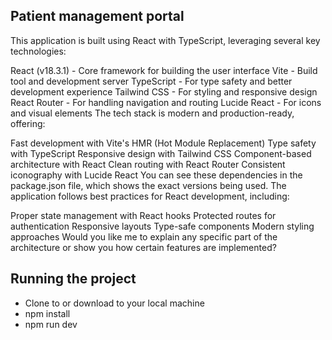 ## Patient management portal

This application is built using React with TypeScript, leveraging several key technologies:

React (v18.3.1) - Core framework for building the user interface
Vite - Build tool and development server
TypeScript - For type safety and better development experience
Tailwind CSS - For styling and responsive design
React Router - For handling navigation and routing
Lucide React - For icons and visual elements
The tech stack is modern and production-ready, offering:

Fast development with Vite's HMR (Hot Module Replacement)
Type safety with TypeScript
Responsive design with Tailwind CSS
Component-based architecture with React
Clean routing with React Router
Consistent iconography with Lucide React
You can see these dependencies in the package.json file, which shows the exact versions being used. The application follows best practices for React development, including:

Proper state management with React hooks
Protected routes for authentication
Responsive layouts
Type-safe components
Modern styling approaches
Would you like me to explain any specific part of the architecture or show you how certain features are implemented?


## Running the project

- Clone to or download to your local machine
- npm install
- npm run dev
